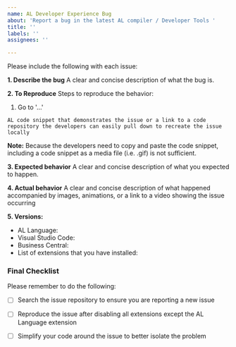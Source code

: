 ```yaml
---
name: AL Developer Experience Bug
about: 'Report a bug in the latest AL compiler / Developer Tools '
title: ''
labels: ''
assignees: ''

---
```


<!--
Read the contributing https://github.com/microsoft/AL/blob/master/CONTRIBUTING.MD guide before proceeding

Please follow this template in order for our developers to investigate your issue efficiently.

Do not edit or remove the titles; e.g. "Describe the bug".

Use the latest version of the AL language extension from the [Visual Studio Code Marketplace](https://marketplace.visualstudio.com/items?itemName=ms-dynamics-smb.al) or shipped as part of the [AL Developer Preview builds](README.md#al-developer-preview-builds) for Dynamics 365 Business Central.

Disable all extensions except the AL Language extension.

-->

Please include the following with each issue:

**1. Describe the bug**
A clear and concise description of what the bug is. 

**2. To Reproduce**
Steps to reproduce the behavior:

1. Go to '...'

``` AL code snippet that demonstrates the issue or a link to a code repository the developers can easily pull down to recreate the issue locally ```

**Note:** Because the developers need to copy and paste the code snippet, including a code snippet as a media file (i.e. .gif) is not sufficient.

**3. Expected behavior**
A clear and concise description of what you expected to happen.

**4. Actual behavior**
A clear and concise description of what happened accompanied by images, animations, or a link to a video showing the issue occurring

**5. Versions:**

- AL Language:
- Visual Studio Code:
- Business Central:
- List of extensions that you have installed:

### Final Checklist

Please remember to do the following:

* [ ] Search the issue repository to ensure you are reporting a new issue

* [ ] Reproduce the issue after disabling all extensions except the AL Language extension

* [ ] Simplify your code around the issue to better isolate the problem

